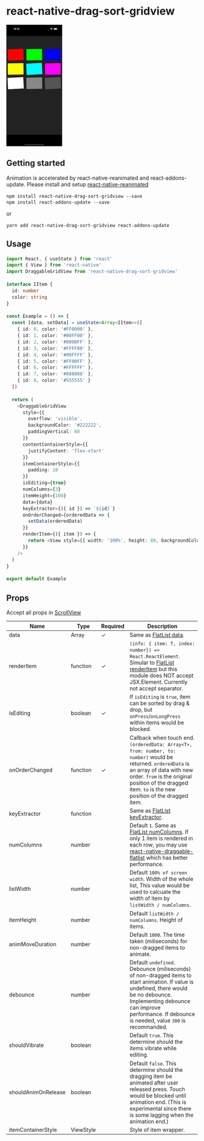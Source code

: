 # react-native-drag-sort-gridview

![](./__doc__/demo.gif)

## Getting started

Animation is accelerated by react-native-reanimated and react-addons-update. Please install and setup [react-native-reanimated](https://github.com/kmagiera/react-native-reanimated)

```
npm install react-native-drag-sort-gridview --save
npm install react-addons-update --save
```

or

```
yarn add react-native-drag-sort-gridview react-addons-update
```

## Usage

```ts
import React, { useState } from 'react'
import { View } from 'react-native'
import DraggableGridView from 'react-native-drag-sort-gridview'

interface IItem {
  id: number
  color: string
}

const Example = () => {
  const [data, setData] = useState<Array<IItem>>([
    { id: 0, color: '#FF0000' },
    { id: 1, color: '#00FF00' },
    { id: 2, color: '#0000FF' },
    { id: 3, color: '#FFFF00' },
    { id: 4, color: '#00FFFF' },
    { id: 5, color: '#FF00FF' },
    { id: 6, color: '#FFFFFF' },
    { id: 7, color: '#888888' },
    { id: 8, color: '#555555' }
  ])

  return (
    <DraggableGridView
      style={{
        overflow: 'visible',
        backgroundColor: '#222222',
        paddingVertical: 80
      }}
      contentContainerStyle={{
        justifyContent: 'flex-start'
      }}
      itemContainerStyle={{
        padding: 10
      }}
      isEditing={true}
      numColumns={3}
      itemHeight={100}
      data={data}
      keyExtractor={({ id }) => `${id}`}
      onOrderChanged={orderedData => {
        setData(orderedData)
      }}
      renderItem={({ item }) => {
        return <View style={{ width: '100%', height: 80, backgroundColor: item.color }}></View>
      }}
    />
  )
}

export default Example
```

## Props

Accept all props in [ScrollView](https://reactnative.dev/docs/scrollview)

| Name                | Type      | Required | Description                                                                                                                                                                                                                                                                        |
| ------------------- | --------- | -------- | ---------------------------------------------------------------------------------------------------------------------------------------------------------------------------------------------------------------------------------------------------------------------------------- |
| data                | Array<T>  | ✓        | Same as [FlatList data](https://reactnative.dev/docs/flatlist#required-data).                                                                                                                                                                                                      |
| renderItem          | function  | ✓        | `(info: { item: T, index: number}) => React.ReactElement`. Simular to [FlatList renderItem](https://reactnative.dev/docs/flatlist#required-renderitem) but this module does NOT accept JSX.Element. Currently not accept separator.                                                |
| isEditing           | boolean   | ✓        | If `isEditing` is `true`, item can be sorted by drag & drop, but `onPress`/`onLongPress` within items would be blocked.                                                                                                                                                            |
| onOrderChanged      | function  | ✓        | Callback when touch end. `(orderedData: Array<T>, from: number, to: number)` would be returned. `orderedData` is an array of data with new order. `from` is the original position of the dragged item. `to` is the new position of the dragged item.                               |
| keyExtractor        | function  |          | Same as [FlatList keyExtractor](https://reactnative.dev/docs/flatlist#keyextractor).                                                                                                                                                                                               |
| numColumns          | number    |          | Default `1`. Same as [FlatList numColumns](https://reactnative.dev/docs/flatlist#numcolumns). If only 1 item is rendered in each row, you may use [react-native-draggable-flatlist](https://github.com/computerjazz/react-native-draggable-flatlist) which has better performance. |
| listWidth           | number    |          | Default `100% of screen width`. Width of the whole list, This value would be used to calcuate the width of item by `listWidth / numColumns`.                                                                                                                                       |
| itemHeight          | number    |          | Default `listWidth / numColumns`. Height of items.                                                                                                                                                                                                                                 |
| animMoveDuration    | number    |          | Default `1000`. The time taken (miliseconds) for non-dragged items to animate.                                                                                                                                                                                                     |
| debounce            | number    |          | Default `undefined`. Debounce (miliseconds) of non-dragged items to start animation. If value is undefined, there would be no debounce. Implementing debounce can improve performance. If debounce is needed, value `300` is recommanded.                                          |
| shouldVibrate       | boolean   |          | Default `true`. This determine should the items vibrate while editing.                                                                                                                                                                                                             |
| shouldAnimOnRelease | boolean   |          | Default `false`. This determine should the dragging item be animated after user released press. Touch would be blocked until animation end. (This is experimental since there is some lagging when the animation end.)                                                             |
| itemContainerStyle  | ViewStyle |          | Style of item wrapper.                                                                                                                                                                                                                                                             |
